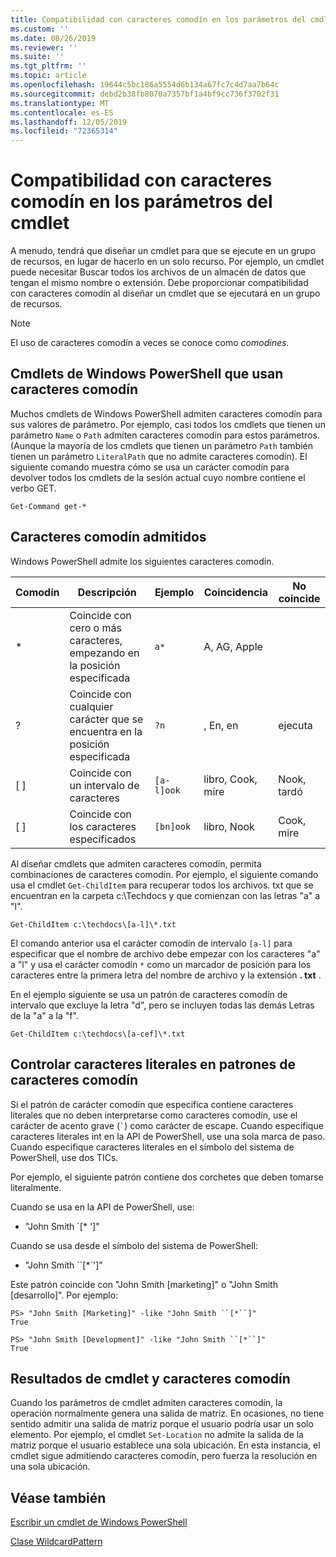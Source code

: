 ```yaml
---
title: Compatibilidad con caracteres comodín en los parámetros del cmdlet
ms.custom: ''
ms.date: 08/26/2019
ms.reviewer: ''
ms.suite: ''
ms.tgt_pltfrm: ''
ms.topic: article
ms.openlocfilehash: 19644c5bc186a5554d6b134a67fc7c4d7aa7b64c
ms.sourcegitcommit: debd2b38fb8070a7357bf1a4bf9cc736f3702f31
ms.translationtype: MT
ms.contentlocale: es-ES
ms.lasthandoff: 12/05/2019
ms.locfileid: "72365314"
---
```

# <a name="supporting-wildcard-characters-in-cmdlet-parameters"></a>Compatibilidad con caracteres comodín en los parámetros del cmdlet

A menudo, tendrá que diseñar un cmdlet para que se ejecute en un grupo de recursos, en lugar de hacerlo en un solo recurso. Por ejemplo, un cmdlet puede necesitar Buscar todos los archivos de un almacén de datos que tengan el mismo nombre o extensión. Debe proporcionar compatibilidad con caracteres comodín al diseñar un cmdlet que se ejecutará en un grupo de recursos.

> [!NOTE]
> El uso de caracteres comodín a veces se conoce como *comodines*.

## <a name="windows-powershell-cmdlets-that-use-wildcards"></a>Cmdlets de Windows PowerShell que usan caracteres comodín

 Muchos cmdlets de Windows PowerShell admiten caracteres comodín para sus valores de parámetro. Por ejemplo, casi todos los cmdlets que tienen un parámetro `Name` o `Path` admiten caracteres comodín para estos parámetros. (Aunque la mayoría de los cmdlets que tienen un parámetro `Path` también tienen un parámetro `LiteralPath` que no admite caracteres comodín). El siguiente comando muestra cómo se usa un carácter comodín para devolver todos los cmdlets de la sesión actual cuyo nombre contiene el verbo GET.

 `Get-Command get-*`

## <a name="supported-wildcard-characters"></a>Caracteres comodín admitidos

Windows PowerShell admite los siguientes caracteres comodín.

| Comodín |                             Descripción                             |  Ejemplo   |     Coincidencia      | No coincide |
| -------- | ------------------------------------------------------------------- | ---------- | ---------------- | -------------- |
| *        | Coincide con cero o más caracteres, empezando en la posición especificada | `a*`       | A, AG, Apple     |                |
| ?        | Coincide con cualquier carácter que se encuentra en la posición especificada                     | `?n`       | , En, en       | ejecuta            |
| [ ]      | Coincide con un intervalo de caracteres                                       | `[a-l]ook` | libro, Cook, mire | Nook, tardó     |
| [ ]      | Coincide con los caracteres especificados                                    | `[bn]ook`  | libro, Nook       | Cook, mire     |

Al diseñar cmdlets que admiten caracteres comodín, permita combinaciones de caracteres comodín. Por ejemplo, el siguiente comando usa el cmdlet `Get-ChildItem` para recuperar todos los archivos. txt que se encuentran en la carpeta c:\Techdocs y que comienzan con las letras "a" a "l".

`Get-ChildItem c:\techdocs\[a-l]\*.txt`

El comando anterior usa el carácter comodín de intervalo `[a-l]` para especificar que el nombre de archivo debe empezar con los caracteres "a" a "l" y usa el carácter comodín `*` como un marcador de posición para los caracteres entre la primera letra del nombre de archivo y la extensión **. txt** .

En el ejemplo siguiente se usa un patrón de caracteres comodín de intervalo que excluye la letra "d", pero se incluyen todas las demás Letras de la "a" a la "f".

`Get-ChildItem c:\techdocs\[a-cef]\*.txt`

## <a name="handling-literal-characters-in-wildcard-patterns"></a>Controlar caracteres literales en patrones de caracteres comodín

Si el patrón de carácter comodín que especifica contiene caracteres literales que no deben interpretarse como caracteres comodín, use el carácter de acento grave (`` ` ``) como carácter de escape. Cuando especifique caracteres literales int en la API de PowerShell, use una sola marca de paso. Cuando especifique caracteres literales en el símbolo del sistema de PowerShell, use dos TICs.

Por ejemplo, el siguiente patrón contiene dos corchetes que deben tomarse literalmente.

Cuando se usa en la API de PowerShell, use:

- "John Smith \`[* ']"

Cuando se usa desde el símbolo del sistema de PowerShell:

- "John Smith \`\`[*\`']"

Este patrón coincide con "John Smith [marketing]" o "John Smith [desarrollo]". Por ejemplo:

```
PS> "John Smith [Marketing]" -like "John Smith ``[*``]"
True

PS> "John Smith [Development]" -like "John Smith ``[*``]"
True
```

## <a name="cmdlet-output-and-wildcard-characters"></a>Resultados de cmdlet y caracteres comodín

Cuando los parámetros de cmdlet admiten caracteres comodín, la operación normalmente genera una salida de matriz.
En ocasiones, no tiene sentido admitir una salida de matriz porque el usuario podría usar un solo elemento. Por ejemplo, el cmdlet `Set-Location` no admite la salida de la matriz porque el usuario establece una sola ubicación. En esta instancia, el cmdlet sigue admitiendo caracteres comodín, pero fuerza la resolución en una sola ubicación.

## <a name="see-also"></a>Véase también

[Escribir un cmdlet de Windows PowerShell](./writing-a-windows-powershell-cmdlet.md)

[Clase WildcardPattern](/dotnet/api/system.management.automation.wildcardpattern)

